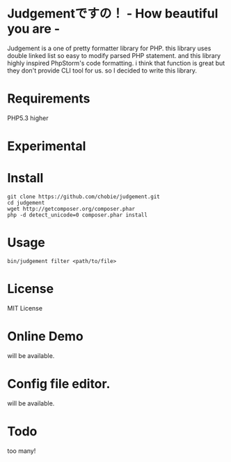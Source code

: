 # Judgementですの！ - How beautiful you are -

Judgement is a one of pretty formatter library for PHP.
this library uses double linked list so easy to modify parsed PHP statement.
and this library highly inspired PhpStorm's code formatting.
i think that function is great but they don't provide CLI tool for us.
so I decided to write this library.

# Requirements

PHP5.3 higher

# Experimental

# Install

````
git clone https://github.com/chobie/judgement.git
cd judgement
wget http://getcomposer.org/composer.phar
php -d detect_unicode=0 composer.phar install

````

# Usage

````
bin/judgement filter <path/to/file>
````

# License

MIT License

# Online Demo

will be available.

# Config file editor.

will be available.

# Todo

too many!